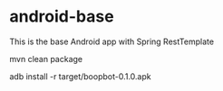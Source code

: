 android-base
============

This is the base Android app with Spring RestTemplate

mvn clean package

adb install -r target/boopbot-0.1.0.apk

